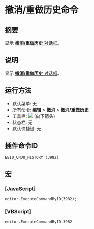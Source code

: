 # 撤消/重做历史命令

## 摘要

显示 [**撤消/重做历史** 对话框](../../dlg/undo_history/index)。

## 说明

显示 [**撤消/重做历史** 对话框](../../dlg/undo_history/index)。

## 运行方法

- 默认菜单: 无
- [所有命令](../tools/all_commands): **编辑** \> **撤消** \> **撤消/重做历史**
- 工具栏: ![](../../images/editundo..png) (向下箭头)
- 状态栏: 无
- 默认快捷键: 无

## 插件命令ID

```
EEID_UNDO_HISTORY (3982)
```

## 宏

### \[JavaScript\]

```
editor.ExecuteCommandByID(3982);
```

### \[VBScript\]

```
editor.ExecuteCommandByID 3982
```
